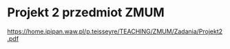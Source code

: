 # Projekt 2 przedmiot ZMUM

https://home.ipipan.waw.pl/p.teisseyre/TEACHING/ZMUM/Zadania/Projekt2.pdf


